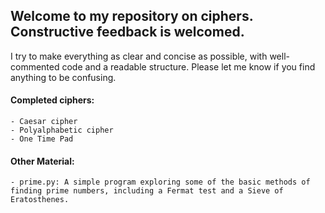 ## Welcome to my repository on ciphers. Constructive feedback is welcomed.

I try to make everything as clear and concise as possible, with well-commented code and a readable structure. Please let me know if you find anything to be confusing.

####  Completed ciphers: 
    - Caesar cipher
    - Polyalphabetic cipher
    - One Time Pad
    
#### Other Material:
    - prime.py: A simple program exploring some of the basic methods of finding prime numbers, including a Fermat test and a Sieve of Eratosthenes.
